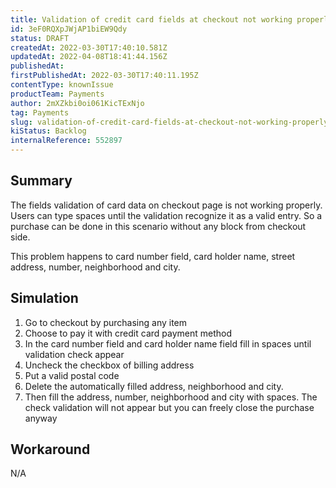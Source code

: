 ```yaml
---
title: Validation of credit card fields at checkout not working properly
id: 3eF0RQXpJWjAP1biEW9Qdy
status: DRAFT
createdAt: 2022-03-30T17:40:10.581Z
updatedAt: 2022-04-08T18:41:44.156Z
publishedAt: 
firstPublishedAt: 2022-03-30T17:40:11.195Z
contentType: knownIssue
productTeam: Payments
author: 2mXZkbi0oi061KicTExNjo
tag: Payments
slug: validation-of-credit-card-fields-at-checkout-not-working-properly
kiStatus: Backlog
internalReference: 552897
---
```


## Summary


The fields validation of card data on checkout page is not working properly. Users can type spaces until the validation recognize it as a valid entry. So a purchase can be done in this scenario without any block from checkout side.

This problem happens to card number field, card holder name, street address, number, neighborhood and city.



## Simulation



1. Go to checkout by purchasing any item
2. Choose to pay it with credit card payment method
3. In the card number field and card holder name field fill in spaces until validation check appear
4. Uncheck the checkbox of billing address
5. Put a valid postal code
6. Delete the automatically filled address, neighborhood and city.
7. Then fill the address, number, neighborhood and city with spaces. The check validation will not appear but you can freely close the purchase anyway



## Workaround


N/A

